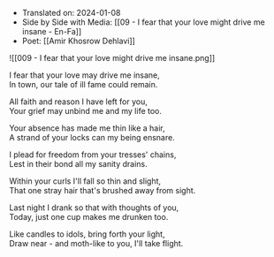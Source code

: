 - Translated on: 2024-01-08   
- Side by Side with Media: [[09 - I fear that your love might drive me insane - En-Fa]]  
- Poet:  [[Amir Khosrow Dehlavi]]

![[009 - I fear that your love might drive me insane.png]]  

I fear that your love may drive me insane,    
In town, our tale of ill fame could remain.  

All faith and reason I have left for you,    
Your grief may unbind me and my life too.    
  
Your absence has made me thin like a hair,    
A strand of your locks can my being ensnare.    
  
I plead for freedom from your tresses' chains,    
Lest in their bond all my sanity drains.    
  
Within your curls I'll fall so thin and slight,    
That one stray hair that's brushed away from sight.    
  
Last night I drank so that with thoughts of you,    
Today, just one cup makes me drunken too.    
  
Like candles to idols, bring forth your  light,    
Draw near - and moth-like to you, I'll take flight.